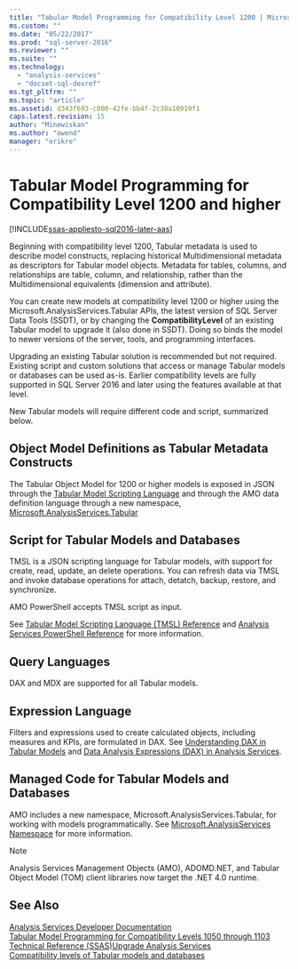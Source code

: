 ```yaml
---
title: "Tabular Model Programming for Compatibility Level 1200 | Microsoft Docs"
ms.custom: ""
ms.date: "05/22/2017"
ms.prod: "sql-server-2016"
ms.reviewer: ""
ms.suite: ""
ms.technology: 
  - "analysis-services"
  - "docset-sql-devref"
ms.tgt_pltfrm: ""
ms.topic: "article"
ms.assetid: d343f693-c800-42fe-bb4f-2c38a10919f1
caps.latest.revision: 15
author: "Minewiskan"
ms.author: "owend"
manager: "erikre"
---
```

# Tabular Model Programming for Compatibility Level 1200 and higher

[!INCLUDE[ssas-appliesto-sql2016-later-aas](../../includes/ssas-appliesto-sql2016-later-aas.md)]

Beginning with compatibility level 1200, Tabular metadata is used to describe model constructs, replacing historical Multidimensional metadata as descriptors for Tabular model objects. Metadata for tables, columns, and relationships are table, column, and relationship, rather than the Multidimensional equivalents (dimension and attribute).  
  
You can create new models at compatibility level 1200 or higher using the Microsoft.AnalysisServices.Tabular APIs, the latest version of SQL Server Data Tools (SSDT), or by changing the **CompatibilityLevel** of an existing Tabular model to upgrade it (also done in SSDT). Doing so binds the model to newer versions of the server, tools, and programming interfaces.   
  
Upgrading an existing Tabular solution is recommended but not required. Existing script and custom solutions that access or manage Tabular models or databases can be used as-is. Earlier compatibility levels are fully supported in SQL Server 2016 and later using the features available at that level.  
  
 New Tabular models will require different code and script, summarized below.  
  
## Object Model Definitions as Tabular Metadata Constructs  
 The Tabular Object Model for 1200 or higher models is exposed in JSON through the [Tabular Model Scripting Language](../../analysis-services/tabular-model-scripting-language-tmsl-reference.md) and through the AMO data definition language through a new namespace, [Microsoft.AnalysisServices.Tabular](http://msdn.microsoft.com/library/microsoft.analysisservices.tabular.aspx)

## Script for Tabular Models and Databases  
 TMSL is a JSON scripting language for Tabular models, with support for create, read, update, an delete operations. You can refresh data via TMSL and invoke database operations for attach, detatch, backup, restore, and synchronize.  
  
 AMO PowerShell accepts TMSL script as input.  
  
 See [Tabular Model Scripting Language &#40;TMSL&#41; Reference](../../analysis-services/tabular-model-scripting-language-tmsl-reference.md) and [Analysis Services PowerShell Reference](../../analysis-services/powershell/analysis-services-powershell-reference.md) for more information.  
  
## Query Languages  
 DAX and MDX are supported for all Tabular models.  
  
## Expression Language  
 Filters and expressions used to create calculated objects, including measures and KPIs, are formulated in DAX. See [Understanding DAX in Tabular Models](../../analysis-services/tabular-models/understanding-dax-in-tabular-models-ssas-tabular.md) and [Data Analysis Expressions &#40;DAX&#41; in Analysis Services](http://msdn.microsoft.com/library/abb336c9-3346-4cab-b91b-90f93f4575e5).  
  
## Managed Code for Tabular Models and Databases  
 AMO includes a new namespace, Microsoft.AnalysisServices.Tabular, for working with models programmatically. See [Microsoft.AnalysisServices Namespace](https://msdn.microsoft.com/library/ms146720\(SQL.130\).aspx) for more information.  
  
> [!NOTE]  
>  Analysis Services Management Objects (AMO), ADOMD.NET, and Tabular Object Model (TOM) client libraries now target the .NET 4.0 runtime.   
  
## See Also  
 [Analysis Services Developer Documentation](../../analysis-services/analysis-services-developer-documentation.md)   
 [Tabular Model Programming for Compatibility Levels 1050 through 1103](../../analysis-services/tabular-model-programming-compatibility-levels-1050-1103/tabular-model-programming-for-compatibility-levels-1050-through-1103.md)   
 [Technical Reference &#40;SSAS&#41;](../../analysis-services/powershell/technical-reference-ssas.md)[Upgrade Analysis Services](../../database-engine/install-windows/upgrade-analysis-services.md)  
 [Compatibility levels of Tabular models and databases](../../analysis-services/tabular-model-programming-compatibility-levels-1050-1103/tabular-model-programming-for-compatibility-levels-1050-through-1103.md)  
  
  